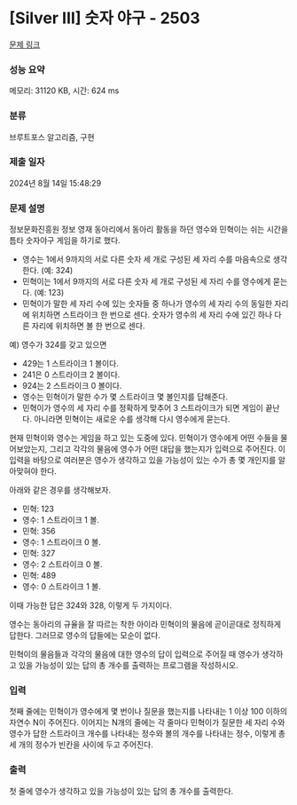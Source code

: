 # [Silver III] 숫자 야구 - 2503 

[문제 링크](https://www.acmicpc.net/problem/2503) 

### 성능 요약

메모리: 31120 KB, 시간: 624 ms

### 분류

브루트포스 알고리즘, 구현

### 제출 일자

2024년 8월 14일 15:48:29

### 문제 설명

<p>정보문화진흥원 정보 영재 동아리에서 동아리 활동을 하던 영수와 민혁이는 쉬는 시간을 틈타 숫자야구 게임을 하기로 했다.</p>

<ul>
	<li>영수는 1에서 9까지의 서로 다른 숫자 세 개로 구성된 세 자리 수를 마음속으로 생각한다. (예: 324)</li>
	<li>민혁이는 1에서 9까지의 서로 다른 숫자 세 개로 구성된 세 자리 수를 영수에게 묻는다. (예: 123)</li>
	<li>민혁이가 말한 세 자리 수에 있는 숫자들 중 하나가 영수의 세 자리 수의 동일한 자리에 위치하면 스트라이크 한 번으로 센다. 숫자가 영수의 세 자리 수에 있긴 하나 다른 자리에 위치하면 볼 한 번으로 센다.</li>
</ul>

<p>예) 영수가 324를 갖고 있으면 </p>

<ul>
	<li>429는 1 스트라이크 1 볼이다.</li>
	<li>241은 0 스트라이크 2 볼이다.</li>
	<li>924는 2 스트라이크 0 볼이다.</li>
	<li>영수는 민혁이가 말한 수가 몇 스트라이크 몇 볼인지를 답해준다.</li>
	<li>민혁이가 영수의 세 자리 수를 정확하게 맞추어 3 스트라이크가 되면 게임이 끝난다. 아니라면 민혁이는 새로운 수를 생각해 다시 영수에게 묻는다.</li>
</ul>

<p>현재 민혁이와 영수는 게임을 하고 있는 도중에 있다. 민혁이가 영수에게 어떤 수들을 물어보았는지, 그리고 각각의 물음에 영수가 어떤 대답을 했는지가 입력으로 주어진다. 이 입력을 바탕으로 여러분은 영수가 생각하고 있을 가능성이 있는 수가 총 몇 개인지를 알아맞혀야 한다.</p>

<p>아래와 같은 경우를 생각해보자.  </p>

<ul>
	<li>민혁: 123</li>
	<li>영수: 1 스트라이크 1 볼.</li>
	<li>민혁: 356</li>
	<li>영수: 1 스트라이크 0 볼.</li>
	<li>민혁: 327</li>
	<li>영수: 2 스트라이크 0 볼.</li>
	<li>민혁: 489</li>
	<li>영수: 0 스트라이크 1 볼.</li>
</ul>

<p>이때 가능한 답은 324와 328, 이렇게 두 가지이다.</p>

<p>영수는 동아리의 규율을 잘 따르는 착한 아이라 민혁이의 물음에 곧이곧대로 정직하게 답한다. 그러므로 영수의 답들에는 모순이 없다.</p>

<p>민혁이의 물음들과 각각의 물음에 대한 영수의 답이 입력으로 주어질 때 영수가 생각하고 있을 가능성이 있는 답의 총 개수를 출력하는 프로그램을 작성하시오.</p>

### 입력 

 <p>첫째 줄에는 민혁이가 영수에게 몇 번이나 질문을 했는지를 나타내는 1 이상 100 이하의 자연수 N이 주어진다. 이어지는 N개의 줄에는 각 줄마다 민혁이가 질문한 세 자리 수와 영수가 답한 스트라이크 개수를 나타내는 정수와 볼의 개수를 나타내는 정수, 이렇게 총 세 개의 정수가 빈칸을 사이에 두고 주어진다.</p>

### 출력 

 <p>첫 줄에 영수가 생각하고 있을 가능성이 있는 답의 총 개수를 출력한다.</p>

